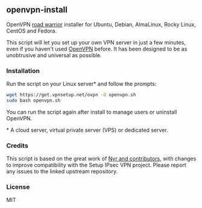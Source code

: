 ## openvpn-install

OpenVPN [road warrior](http://en.wikipedia.org/wiki/Road_warrior_%28computing%29) installer for Ubuntu, Debian, AlmaLinux, Rocky Linux, CentOS and Fedora.

This script will let you set up your own VPN server in just a few minutes, even if you haven't used [OpenVPN](https://openvpn.net/community-resources/reference-manual-for-openvpn-2-4/) before. It has been designed to be as unobtrusive and universal as possible.

### Installation

Run the script on your Linux server\* and follow the prompts:

```bash
wget https://get.vpnsetup.net/ovpn -O openvpn.sh
sudo bash openvpn.sh
```

You can run the script again after install to manage users or uninstall OpenVPN.

\* A cloud server, virtual private server (VPS) or dedicated server.

### Credits

This script is based on the great work of [Nyr and contributors](https://github.com/Nyr/openvpn-install), with changes to improve compatibility with the Setup IPsec VPN project. Please report any issues to the linked upstream repository.

### License

MIT
